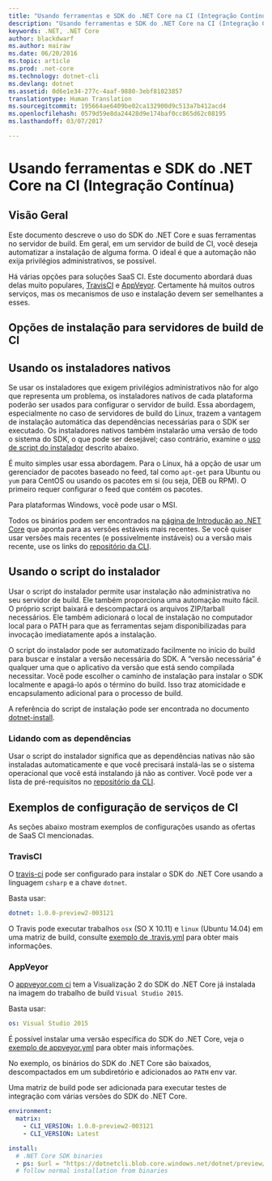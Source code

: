 ```yaml
---
title: "Usando ferramentas e SDK do .NET Core na CI (Integração Contínua) | Microsoft Docs"
description: "Usando ferramentas e SDK do .NET Core na CI (Integração Contínua)"
keywords: .NET, .NET Core
author: blackdwarf
ms.author: mairaw
ms.date: 06/20/2016
ms.topic: article
ms.prod: .net-core
ms.technology: dotnet-cli
ms.devlang: dotnet
ms.assetid: 0d6e1e34-277c-4aaf-9880-3ebf81023857
translationtype: Human Translation
ms.sourcegitcommit: 195664ae6409be02ca132900d9c513a7b412acd4
ms.openlocfilehash: 0579d59e8da24428d9e174baf0cc865d62c08195
ms.lasthandoff: 03/07/2017

---
```


# <a name="using-net-core-sdk-and-tools-in-continuous-integration-ci"></a>Usando ferramentas e SDK do .NET Core na CI (Integração Contínua)

## <a name="overview"></a>Visão Geral
Este documento descreve o uso do SDK do .NET Core e suas ferramentas no servidor de build. Em geral, em um servidor de build de CI, você deseja automatizar a instalação de alguma forma. O ideal é que a automação não exija privilégios administrativos, se possível. 

Há várias opções para soluções SaaS CI. Este documento abordará duas delas muito populares, [TravisCI](https://travis-ci.org/) e [AppVeyor](https://www.appveyor.com/). Certamente há muitos outros serviços, mas os mecanismos de uso e instalação devem ser semelhantes a esses.

## <a name="installation-options-for-ci-build-servers"></a>Opções de instalação para servidores de build de CI

## <a name="using-the-native-installers"></a>Usando os instaladores nativos
Se usar os instaladores que exigem privilégios administrativos não for algo que representa um problema, os instaladores nativos de cada plataforma poderão ser usados para configurar o servidor de build. Essa abordagem, especialmente no caso de servidores de build do Linux, trazem a vantagem de instalação automática das dependências necessárias para o SDK ser executado. Os instaladores nativos também instalarão uma versão de todo o sistema do SDK, o que pode ser desejável; caso contrário, examine o [uso de script do instalador](#using-the-installer-script) descrito abaixo. 

É muito simples usar essa abordagem. Para o Linux, há a opção de usar um gerenciador de pacotes baseado no feed, tal como `apt-get` para Ubuntu ou `yum` para CentOS ou usando os pacotes em si (ou seja, DEB ou RPM). O primeiro requer configurar o feed que contém os pacotes.

Para plataformas Windows, você pode usar o MSI. 

Todos os binários podem ser encontrados na [página de Introdução ao .NET Core](https://aka.ms/dotnetcoregs) que aponta para as versões estáveis mais recentes. Se você quiser usar versões mais recentes (e possivelmente instáveis) ou a versão mais recente, use os links do [repositório da CLI](https://github.com/dotnet/cli). 

## <a name="using-the-installer-script"></a>Usando o script do instalador
Usar o script do instalador permite usar instalação não administrativa no seu servidor de build. Ele também proporciona uma automação muito fácil. O próprio script baixará e descompactará os arquivos ZIP/tarball necessários. Ele também adicionará o local de instalação no computador local para o PATH para que as ferramentas sejam disponibilizadas para invocação imediatamente após a instalação. 

O script do instalador pode ser automatizado facilmente no início do build para buscar e instalar a versão necessária do SDK. A “versão necessária” é qualquer uma que o aplicativo da versão que está sendo compilada necessitar. Você pode escolher o caminho de instalação para instalar o SDK localmente e apagá-lo após o término do build. Isso traz atomicidade e encapsulamento adicional para o processo de build. 

A referência do script de instalação pode ser encontrada no documento [dotnet-install](dotnet-install-script.md). 

### <a name="dealing-with-the-dependencies"></a>Lidando com as dependências
Usar o script do instalador significa que as dependências nativas não são instaladas automaticamente e que você precisará instalá-las se o sistema operacional que você está instalando já não as contiver. Você pode ver a lista de pré-requisitos no [repositório da CLI](https://github.com/dotnet/core/blob/master/Documentation/prereqs.md). 

## <a name="ci-services-setup-examples"></a>Exemplos de configuração de serviços de CI
As seções abaixo mostram exemplos de configurações usando as ofertas de SaaS CI mencionadas. 

### <a name="travisci"></a>TravisCI

O [travis-ci](https://travis-ci.org/) pode ser configurado para instalar o SDK do .NET Core usando a linguagem `csharp` e a chave `dotnet`.

Basta usar:

```yaml
dotnet: 1.0.0-preview2-003121
```

O Travis pode executar trabalhos `osx` (SO X 10.11) e `linux` (Ubuntu 14.04) em uma matriz de build, consulte [exemplo de .travis.yml](https://github.com/dotnet/docs/blob/master/.travis.yml) para obter mais informações.

### <a name="appveyor"></a>AppVeyor

O [appveyor.com ci](https://www.appveyor.com/) tem a Visualização 2 do SDK do .NET Core já instalada na imagem do trabalho de build `Visual Studio 2015`.

Basta usar:

```yaml
os: Visual Studio 2015
```

É possível instalar uma versão específica do SDK do .NET Core, veja o [exemplo de appveyor.yml](https://github.com/dotnet/docs/blob/master/appveyor.yml) para obter mais informações. 

No exemplo, os binários do SDK do .NET Core são baixados, descompactados em um subdiretório e adicionados ao `PATH` env var.

Uma matriz de build pode ser adicionada para executar testes de integração com várias versões do SDK do .NET Core.

```yaml
environment:
  matrix:
    - CLI_VERSION: 1.0.0-preview2-003121
    - CLI_VERSION: Latest

install:
  # .NET Core SDK binaries
  - ps: $url = "https://dotnetcli.blob.core.windows.net/dotnet/preview/Binaries/$($env:CLI_VERSION)/dotnet-dev-win-x64.$($env:CLI_VERSION.ToLower()).zip"
  # follow normal installation from binaries
```
